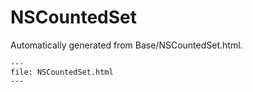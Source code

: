 
# NSCountedSet

Automatically generated from Base/NSCountedSet.html.

``` {raw} html
---
file: NSCountedSet.html
---
```
